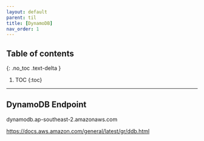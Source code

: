 ---layout: defaultparent: tiltitle: [DynamoDB]nav_order: 1---## Table of contents{: .no_toc .text-delta }1. TOC{:toc}---## DynamoDB Endpoint 
dynamodb.ap-southeast-2.amazonaws.com

https://docs.aws.amazon.com/general/latest/gr/ddb.html

